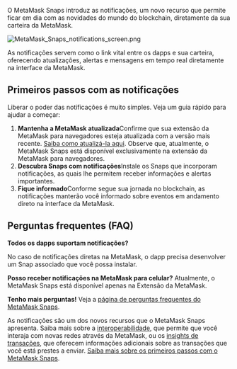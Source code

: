 O MetaMask Snaps introduz as notificações, um novo recurso que permite ficar em dia com as novidades do mundo do blockchain, diretamente da sua carteira da MetaMask.


![MetaMask_Snaps_notifications_screen.png](https://support.metamask.io/hc/article_attachments/18407057098267)


As notificações servem como o link vital entre os dapps e sua carteira, oferecendo atualizações, alertas e mensagens em tempo real diretamente na interface da MetaMask.


Primeiros passos com as notificações
------------------------------------


Liberar o poder das notificações é muito simples. Veja um guia rápido para ajudar a começar:


1. **Mantenha a MetaMask atualizada**Confirme que sua extensão da MetaMask para navegadores esteja atualizada com a versão mais recente. [Saiba como atualizá-la aqui](https://support.metamask.io/hc/en-us/articles/360060268452-How-to-update-the-version-of-MetaMask). Observe que, atualmente, o MetaMask Snaps está disponível exclusivamente na extensão da MetaMask para navegadores.
2. **Descubra Snaps com notificações**Instale os Snaps que incorporam notificações, as quais lhe permitem receber informações e alertas importantes.
3. **Fique informado**Conforme segue sua jornada no blockchain, as notificações manterão você informado sobre eventos em andamento direto na interface da MetaMask.


Perguntas frequentes (FAQ)
--------------------------




**Todos os dapps suportam notificações?**

No caso de notificações diretas na MetaMask, o dapp precisa desenvolver um Snap associado que você possa instalar.





**Posso receber notificações na MetaMask para celular?**
Atualmente, o MetaMask Snaps está disponível apenas na Extensão da MetaMask.


**Tenho mais perguntas!**
Veja a [página de perguntas frequentes do MetaMask Snaps](https://support.metamask.io/hc/en-us/articles/18245938714395).


As notificações são um dos novos recursos que o MetaMask Snaps apresenta. Saiba mais sobre a [interoperabilidade](https://support.metamask.io/hc/en-us/articles/18376977618843), que permite que você interaja com novas redes através da MetaMask, ou os [insights de transações](https://support.metamask.io/hc/en-us/articles/18377011111579), que oferecem informações adicionais sobre as transações que você está prestes a enviar. [Saiba mais sobre os primeiros passos com o MetaMask Snaps](https://support.metamask.io/hc/en-us/articles/18377120661019).

